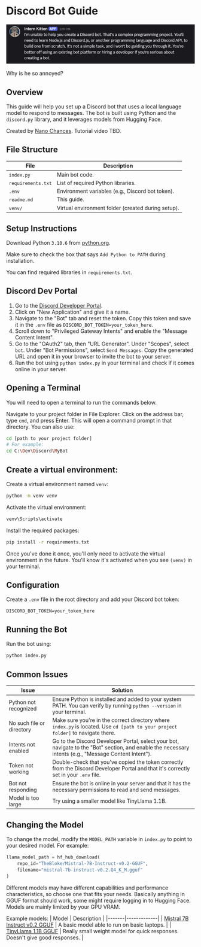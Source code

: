 # Discord Bot Guide
![Discord Bot](Preview.jpg/)

Why is he so annoyed?
## Overview
This guide will help you set up a Discord bot that uses a local language model to respond to messages. The bot is built using Python and the `discord.py` library, and it leverages models from Hugging Face.

Created by [Nano Chances](https://www.youtube.com/@NanoChances). Tutorial video TBD.

## File Structure
| File | Description |
|------|-------------|
| `index.py` | Main bot code. |
| `requirements.txt` | List of required Python libraries. |
| `.env` | Environment variables (e.g., Discord bot token). |
| `readme.md` | This guide. |
| `venv/` | Virtual environment folder (created during setup). |

## Setup Instructions
Download Python `3.10.6` from [python.org](https://www.python.org/downloads/release/python-3106/).

Make sure to check the box that says `Add Python to PATH` during installation.

You can find required libraries in `requirements.txt`.

## Discord Dev Portal
1. Go to the [Discord Developer Portal](https://discord.com/developers/applications).
2. Click on "New Application" and give it a name.
3. Navigate to the "Bot" tab and reset the token. Copy this token and save it in the `.env` file as `DISCORD_BOT_TOKEN=your_token_here`.
4. Scroll down to "Privileged Gateway Intents" and enable the "Message Content Intent".
5. Go to the "OAuth2" tab, then "URL Generator". Under "Scopes", select `bot`. Under "Bot Permissions", select `Send Messages`. Copy the generated URL and open it in your browser to invite the bot to your server.
6. Run the bot using `python index.py` in your terminal and check if it comes online in your server.

## Opening a Terminal
You will need to open a terminal to run the commands below.

Navigate to your project folder in File Explorer. Click on the address bar, type `cmd`, and press Enter. This will open a command prompt in that directory. You can also use:
```bash
cd [path to your project folder]
# For example:
cd C:\Dev\Discord\MyBot
```

## Create a virtual environment:
Create a virtual environment named `venv`:
```bash
python -m venv venv
```

Activate the virtual environment:
```bash
venv\Scripts\activate
```

Install the required packages:
```bash
pip install -r requirements.txt
```

Once you've done it once, you'll only need to activate the virtual environment in the future. You'll know it's activated when you see `(venv)` in your terminal.

## Configuration
Create a `.env` file in the root directory and add your Discord bot token:
```env
DISCORD_BOT_TOKEN=your_token_here
```

## Running the Bot
Run the bot using:
```bash
python index.py
```

## Common Issues
| Issue | Solution |
|-------|----------|
| Python not recognized | Ensure Python is installed and added to your system PATH. You can verify by running `python --version` in your terminal. |
| No such file or directory | Make sure you're in the correct directory where `index.py` is located. Use `cd [path to your project folder]` to navigate there. |
| Intents not enabled | Go to the Discord Developer Portal, select your bot, navigate to the "Bot" section, and enable the necessary intents (e.g., "Message Content Intent"). |
| Token not working | Double-check that you've copied the token correctly from the Discord Developer Portal and that it's correctly set in your `.env` file. |
| Bot not responding | Ensure the bot is online in your server and that it has the necessary permissions to read and send messages. |
| Model is too large | Try using a smaller model like TinyLlama 1.1B. |

## Changing the Model
To change the model, modify the `MODEL_PATH` variable in `index.py` to point to your desired model. For example:
```python
llama_model_path = hf_hub_download(
    repo_id="TheBloke/Mistral-7B-Instruct-v0.2-GGUF",
    filename="mistral-7b-instruct-v0.2.Q4_K_M.gguf"
)
```
Different models may have different capabilities and performance characteristics, so choose one that fits your needs. Basically anything in GGUF format should work, some might require logging in to Hugging Face. Models are mainly limited by your GPU VRAM.

Example models:
| Model | Description |
|-------|-------------|
| [Mistral 7B Instruct v0.2 GGUF](https://huggingface.co/TheBloke/Mistral-7B-Instruct-v0.2-GGUF) | A basic model able to run on basic laptops. |
| [TinyLlama 1.1B GGUF](https://huggingface.co/TheBloke/TinyLlama-1.1B-Chat-v1.0-GGUF) | Really small weight model for quick responses. Doesn't give good responses. |

